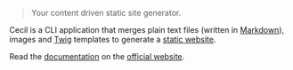> Your content driven static site generator.

Cecil is a CLI application that merges plain text files (written in [Markdown](http://daringfireball.net/projects/markdown/)), images and [Twig](https://twig.symfony.com/doc/templates.html) templates to generate a [static website](https://en.wikipedia.org/wiki/Static_web_page).

Read the [documentation](https://cecil.app/documentation/) on the [official website](https://cecil.app).
